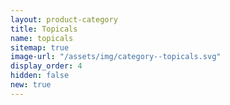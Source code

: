 ```yaml
---
layout: product-category
title: Topicals
name: topicals
sitemap: true
image-url: "/assets/img/category--topicals.svg"
display_order: 4
hidden: false
new: true
---
```

